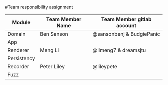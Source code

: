 #Team responsibility assignment

| Module      | Team Member Name | Team Member gitlab account |
|-------------|------------------|----------------------------|
| Domain      | Ben Sanson       | @sansonbenj & BudgiePanic  |
| App         |                  |                            |
| Renderer    | Meng Li          | @limeng7  &  dreamsjtu     |
| Persistency |                  |                            |
| Recorder    | Peter Liley      | @lileypete                 |
| Fuzz        |                  |                            |
